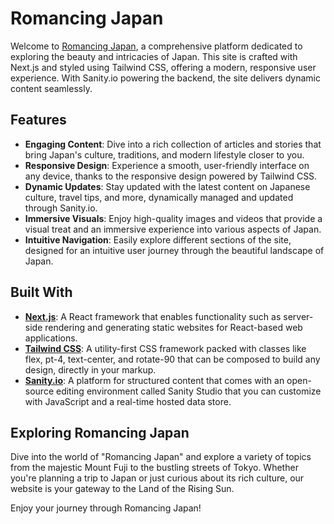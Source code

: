 # Romancing Japan

Welcome to [Romancing Japan](https://www.romancing-japan.com/), a comprehensive platform dedicated to exploring the beauty and intricacies of Japan. This site is crafted with Next.js and styled using Tailwind CSS, offering a modern, responsive user experience. With Sanity.io powering the backend, the site delivers dynamic content seamlessly.

## Features

- **Engaging Content**: Dive into a rich collection of articles and stories that bring Japan's culture, traditions, and modern lifestyle closer to you.
- **Responsive Design**: Experience a smooth, user-friendly interface on any device, thanks to the responsive design powered by Tailwind CSS.
- **Dynamic Updates**: Stay updated with the latest content on Japanese culture, travel tips, and more, dynamically managed and updated through Sanity.io.
- **Immersive Visuals**: Enjoy high-quality images and videos that provide a visual treat and an immersive experience into various aspects of Japan.
- **Intuitive Navigation**: Easily explore different sections of the site, designed for an intuitive user journey through the beautiful landscape of Japan.

## Built With

- [**Next.js**](https://nextjs.org/): A React framework that enables functionality such as server-side rendering and generating static websites for React-based web applications.
- [**Tailwind CSS**](https://tailwindcss.com/): A utility-first CSS framework packed with classes like flex, pt-4, text-center, and rotate-90 that can be composed to build any design, directly in your markup.
- [**Sanity.io**](https://www.sanity.io/): A platform for structured content that comes with an open-source editing environment called Sanity Studio that you can customize with JavaScript and a real-time hosted data store.

## Exploring Romancing Japan

Dive into the world of "Romancing Japan" and explore a variety of topics from the majestic Mount Fuji to the bustling streets of Tokyo. Whether you're planning a trip to Japan or just curious about its rich culture, our website is your gateway to the Land of the Rising Sun.

Enjoy your journey through Romancing Japan!
